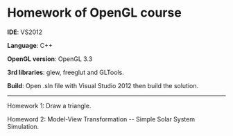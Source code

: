 # Homework of OpenGL course

**IDE**: VS2012  

**Language**: C++
  
**OpenGL version**: OpenGL 3.3  

**3rd libraries**: glew, freeglut and GLTools. 

**Build**: Open .sln file with Visual Studio 2012 then build the solution.

---

Homework 1: Draw a triangle.

Homeword 2: Model-View Transformation -- Simple Solar System Simulation.
